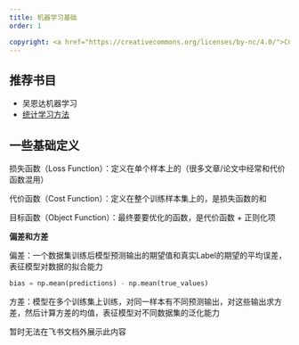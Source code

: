 ```yaml
---
title: 机器学习基础
order: 1

copyright: <a href="https://creativecommons.org/licenses/by-nc/4.0/">CC BY-NC 4.0协议</a>
---
```


## 推荐书目

- 吴恩达机器学习
- [统计学习方法](https://www.bilibili.com/video/BV1fN4y1T74T/?spm_id_from=333.337.search-card.all.click)

## 一些基础定义

损失函数（Loss Function）：定义在单个样本上的（很多文章/论文中经常和代价函数混用）

代价函数（Cost Function）：定义在整个训练样本集上的，是损失函数的和

目标函数（Object Function）：最终要要优化的函数，是代价函数 + 正则化项

**偏差和方差**

偏差：一个数据集训练后模型预测输出的期望值和真实Label的期望的平均误差，表征模型对数据的拟合能力

```Python
bias = np.mean(predictions) - np.mean(true_values)
```

方差：模型在多个训练集上训练，对同一样本有不同预测输出，对这些输出求方差，然后计算方差的均值，表征模型对不同数据集的泛化能力

暂时无法在飞书文档外展示此内容